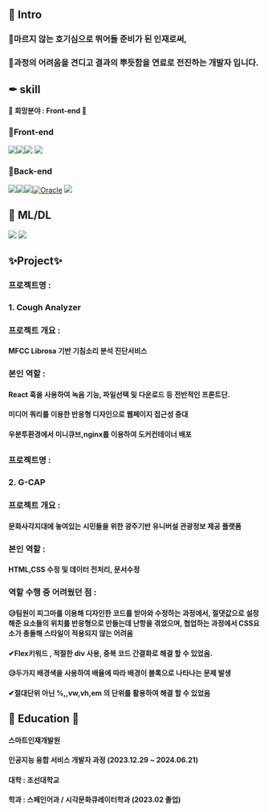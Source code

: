 ## 💎 Intro 
### 🎀마르지 않는 호기심으로 뛰어들 준비가 된 인재로써, 
### 🎀과정의 어려움을 견디고 결과의 뿌듯함을 연료로 전진하는 개발자 입니다. 

## ✒ skill
#### 💖 희망분야 : Front-end 💖
### 🎁Front-end 
<img src="https://img.shields.io/badge/javascript-F7DF1E?style=for-the-badge&logo=javascript&logoColor=black"/><img src="https://img.shields.io/badge/html-E34F26?style=for-the-badge&logo=html5&logoColor=white"><img src="https://img.shields.io/badge/css-1572B6?style=for-the-badge&logo=css3&logoColor=white">
<img src="https://img.shields.io/badge/React-61DAFB?style=for-the-badge&logo=React&logoColor=white">
### 🎁Back-end
<img src="https://img.shields.io/badge/java-007396?style=for-the-badge&logo=OpenJDK&logoColor=white"><img src="https://img.shields.io/badge/Python-3776AB?style=for-the-badge&logo=Python&logoColor=white"><img src="https://img.shields.io/badge/Spring-6DB33F?style=for-the-badge&logo=Spring&logoColor=white">[![Oracle](https://img.shields.io/badge/Oracle-F80000?style=for-the-badge&logo=oracle&logoColor=white)](https://www.oracle.com/)
<img src="https://img.shields.io/badge/Flask-000000?style=for-the-badge&logo=Flask&logoColor=white">
## 🎁 ML/DL
<img src="https://img.shields.io/badge/Google Colab-F9AB00?style=for-the-badge&logo=Google Colab&logoColor=white">
<img src="https://img.shields.io/badge/Selenium-43B02A?style=for-the-badge&logo=Selenium&logoColor=white">


## ✨Project✨

### 프로젝트명 :
###  1. Cough Analyzer 
### 프로젝트 개요 :
#### MFCC Librosa 기반 기침소리 분석 진단서비스
### 본인 역할 :
#### React 훅을 사용하여 녹음 기능, 파일선택 및 다운로드 등 전반적인 프론트단. 
#### 미디어 쿼리를 이용한 반응형 디자인으로 웹페이지 접근성 증대 
#### 우분투환경에서 미니큐브,nginx를 이용하여 도커컨테이너 배포   


##
##

##





### 프로젝트명 :
### 2. G-CAP
### 프로젝트 개요 :
#### 문화사각지대에 놓여있는 시민들을 위한 광주기반 유니버설 관광정보 제공 플랫폼 
### 본인 역할 :
#### HTML,CSS 수정 및 데이터 전처리, 문서수정
### 역할 수행 중 어려웠던 점 :
#### 😥팀원이 피그마를 이용해 디자인한 코드를 받아와 수정하는 과정에서, 절댓값으로 설정해준 요소들의 위치를 반응형으로 만들는데 난항을 겪었으며, 협업하는 과정에서 CSS요소가 충돌해 스타일이 적용되지 않는 어려움
#### ✔Flex키워드 , 적절한 div 사용, 중복 코드 간결화로 해결 할 수 있었음.
#### 😥두가지 배경색을 사용하여 배율에 따라 배경이 블록으로 나타나는 문제 발생 
#### ✔절대단위 아닌 %,,vw,vh,em 의 단위를 활용하여 해결 할 수 있었음 






## 🧸 Education 🧸 
#### 스마트인재개발원 
#### 인공지능 융합 서비스 개발자 과정 (2023.12.29 ~ 2024.06.21)
#### 대학 : 조선대학교 
#### 학과 : 스페인어과 / 시각문화큐레이터학과 (2023.02 졸업)




